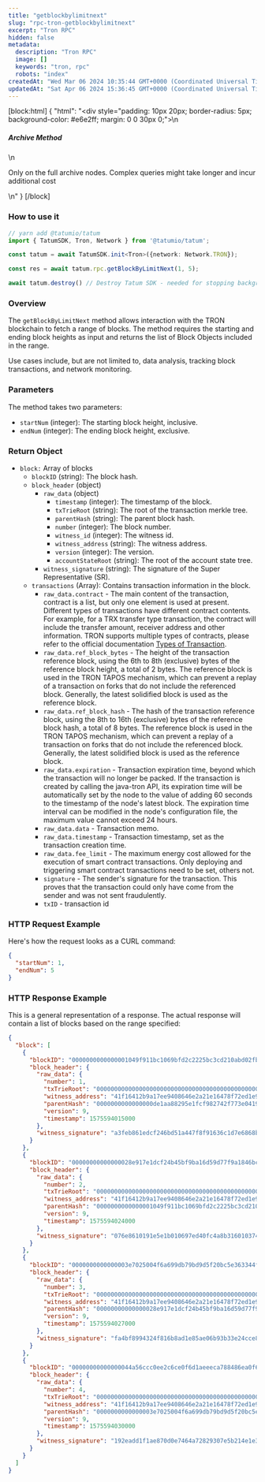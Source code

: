 ```yaml
---
title: "getblockbylimitnext"
slug: "rpc-tron-getblockbylimitnext"
excerpt: "Tron RPC"
hidden: false
metadata: 
  description: "Tron RPC"
  image: []
  keywords: "tron, rpc"
  robots: "index"
createdAt: "Wed Mar 06 2024 10:35:44 GMT+0000 (Coordinated Universal Time)"
updatedAt: "Sat Apr 06 2024 15:36:45 GMT+0000 (Coordinated Universal Time)"
---
```

[block:html]
{
  "html": "<div style=\"padding: 10px 20px; border-radius: 5px; background-color: #e6e2ff; margin: 0 0 30px 0;\">\n  <h5>Archive Method</h5>\n  <p>Only on the full archive nodes. Complex queries might take longer and incur additional cost</p>\n</div>"
}
[/block]


### How to use it



```typescript
// yarn add @tatumio/tatum
import { TatumSDK, Tron, Network } from '@tatumio/tatum';

const tatum = await TatumSDK.init<Tron>({network: Network.TRON});

const res = await tatum.rpc.getBlockByLimitNext(1, 5);

await tatum.destroy() // Destroy Tatum SDK - needed for stopping background jobs
```



### Overview

The `getBlockByLimitNext` method allows interaction with the TRON blockchain to fetch a range of blocks. The method requires the starting and ending block heights as input and returns the list of Block Objects included in the range.

Use cases include, but are not limited to, data analysis, tracking block transactions, and network monitoring.

### Parameters

The method takes two parameters:

- `startNum` (integer): The starting block height, inclusive.
- `endNum` (integer): The ending block height, exclusive.

### Return Object

- `block:` Array of blocks
  - `blockID` (string): The block hash.
  - `block_header` (object)
    - `raw_data` (object)
      - `timestamp` (integer): The timestamp of the block.
      - `txTrieRoot` (string): The root of the transaction merkle tree.
      - `parentHash` (string): The parent block hash.
      - `number` (integer): The block number.
      - `witness_id` (integer): The witness id.
      - `witness_address` (string): The witness address.
      - `version` (integer): The version.
      - `accountStateRoot` (string): The root of the account state tree.
    - `witness_signature` (string): The signature of the Super Representative (SR).
  - `transactions` (Array): Contains transaction information in the block.
    - `raw_data.contract` - The main content of the transaction, contract is a list, but only one element is used at present. Different types of transactions have different contract contents. For example, for a TRX transfer type transaction, the contract will include the transfer amount, receiver address and other information. TRON supports multiple types of contracts, please refer to the official documentation [Types of Transaction](https://developers.tron.network/docs/tron-protocol-transaction#types-of-transaction).
    - `raw_data.ref_block_bytes` - The height of the transaction reference block, using the 6th to 8th (exclusive) bytes of the reference block height, a total of 2 bytes. The reference block is used in the TRON TAPOS mechanism, which can prevent a replay of a transaction on forks that do not include the referenced block. Generally, the latest solidified block is used as the reference block.
    - `raw_data.ref_block_hash` - The hash of the transaction reference block, using the 8th to 16th (exclusive) bytes of the reference block hash, a total of 8 bytes. The reference block is used in the TRON TAPOS mechanism, which can prevent a replay of a transaction on forks that do not include the referenced block. Generally, the latest solidified block is used as the reference block.
    - `raw_data.expiration` - Transaction expiration time, beyond which the transaction will no longer be packed. If the transaction is created by calling the java-tron API, its expiration time will be automatically set by the node to the value of adding 60 seconds to the timestamp of the node's latest block. The expiration time interval can be modified in the node's configuration file, the maximum value cannot exceed 24 hours.
    - `raw_data.data` - Transaction memo.
    - `raw_data.timestamp` - Transaction timestamp, set as the transaction creation time.
    - `raw_data.fee_limit` - The maximum energy cost allowed for the execution of smart contract transactions. Only deploying and triggering smart contract transactions need to be set, others not.
    - `signature` - The sender's signature for the transaction. This proves that the transaction could only have come from the sender and was not sent fraudulently.
    - `txID` - transaction id

### HTTP Request Example

Here's how the request looks as a CURL command:

```json
{
  "startNum": 1,
  "endNum": 5
}
```

### HTTP Response Example

This is a general representation of a response. The actual response will contain a list of blocks based on the range specified:

```json
{
  "block": [
    {
      "blockID": "0000000000000001049f911bc1069bfd2c2225bc3cd210abd02fb219751813f0",
      "block_header": {
        "raw_data": {
          "number": 1,
          "txTrieRoot": "0000000000000000000000000000000000000000000000000000000000000000",
          "witness_address": "41f16412b9a17ee9408646e2a21e16478f72ed1e95",
          "parentHash": "0000000000000000de1aa88295e1fcf982742f773e0419c5a9c134c994a9059e",
          "version": 9,
          "timestamp": 1575594015000
        },
        "witness_signature": "a3feb861edcf246bd51a447f8f91636c1d7e6868b346eb2773e24859aacceaed4aa032664c2433bce5dc58e6febe87d3a7e70841684536964670fcad05fe111601"
      }
    },
    {
      "blockID": "00000000000000028e917e1dcf24b45bf9ba16d59d77f9a1846bc4861e7045e4",
      "block_header": {
        "raw_data": {
          "number": 2,
          "txTrieRoot": "0000000000000000000000000000000000000000000000000000000000000000",
          "witness_address": "41f16412b9a17ee9408646e2a21e16478f72ed1e95",
          "parentHash": "0000000000000001049f911bc1069bfd2c2225bc3cd210abd02fb219751813f0",
          "version": 9,
          "timestamp": 1575594024000
        },
        "witness_signature": "076e8610191e5e1b010697ed40fc4a8b316010374e27add85ca117160582223559e14195c7f475020b66f6136807a96c8aaea4b8a8061a9ab50d1d19234034eb00"
      }
    },
    {
      "blockID": "0000000000000003e7025004f6a699db79bd9d5f20bc5e363344f8b01f959394",
      "block_header": {
        "raw_data": {
          "number": 3,
          "txTrieRoot": "0000000000000000000000000000000000000000000000000000000000000000",
          "witness_address": "41f16412b9a17ee9408646e2a21e16478f72ed1e95",
          "parentHash": "00000000000000028e917e1dcf24b45bf9ba16d59d77f9a1846bc4861e7045e4",
          "version": 9,
          "timestamp": 1575594027000
        },
        "witness_signature": "fa4bf8994324f816b8ad1e85ae06b93b33e24cce84255c5656415573641b01410f5e2152d328c32525b8a03ca06dc6100e26fddb2c4836e3e4357134399372a901"
      }
    },
    {
      "blockID": "00000000000000044a56ccc0ee2c6ce0f6d1aeeeca788486ea0f6ad52853749c",
      "block_header": {
        "raw_data": {
          "number": 4,
          "txTrieRoot": "0000000000000000000000000000000000000000000000000000000000000000",
          "witness_address": "41f16412b9a17ee9408646e2a21e16478f72ed1e95",
          "parentHash": "0000000000000003e7025004f6a699db79bd9d5f20bc5e363344f8b01f959394",
          "version": 9,
          "timestamp": 1575594030000
        },
        "witness_signature": "192eadd1f1ae870d0e7464a72829307e5b214e1e3be16e03f223d264acf9c2f715b4b647e836c62cb88a428752b225aa8f3c6d9c85696c8f06635091b1c1982600"
      }
    }
  ]
}
```
